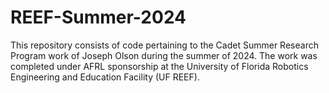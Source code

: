# REEF-Summer-2024

This repository consists of code pertaining to the Cadet Summer Research Program work of Joseph Olson during the summer of 2024. The work was completed under AFRL sponsorship at the University of Florida Robotics Engineering and Education Facility (UF REEF).
